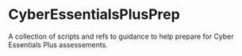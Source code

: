 # CyberEssentialsPlusPrep

A collection of scripts and refs to guidance to help prepare for Cyber Essentials Plus assessements. 
